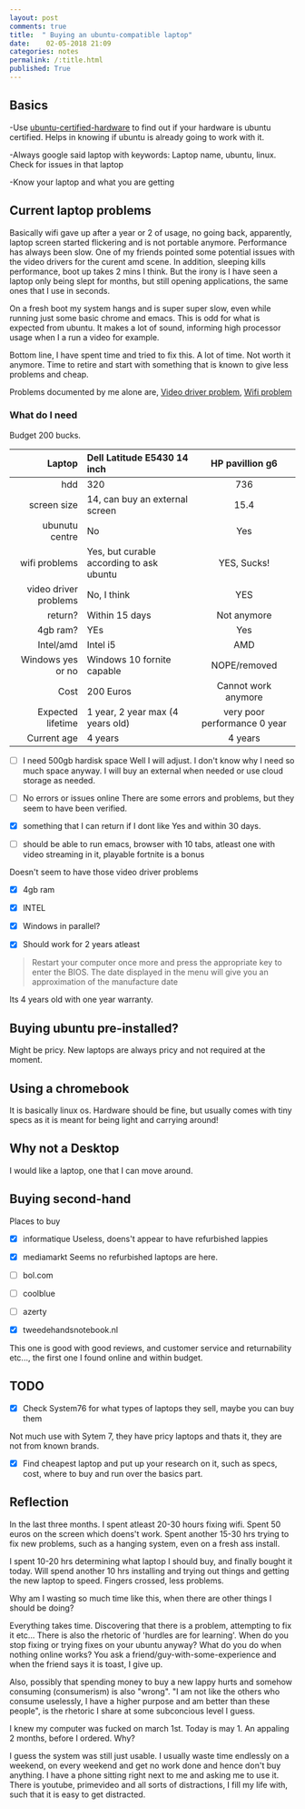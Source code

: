 ```yaml
---
layout: post
comments: true
title:  " Buying an ubuntu-compatible laptop"
date:    02-05-2018 21:09
categories: notes
permalink: /:title.html
published: True
---
```


## Basics

-Use [ubuntu-certified-hardware](https://certification.ubuntu.com/certification/) to find out if your hardware is
ubuntu certified. Helps in knowing if ubuntu is already going to work
with it.

-Always google said laptop with keywords: Laptop name, ubuntu,
linux. Check for issues in that laptop

-Know your laptop and what you are getting

## Current laptop problems 

Basically wifi gave up after a year or 2 of usage, no going back,
apparently, laptop screen started flickering and is not portable
anymore. Performance has always been slow. One of my friends pointed
some potential issues with the video drivers for the curent amd
scene. In addition, sleeping kills performance, boot up takes 2 mins I
think. But the irony is I have seen a laptop only being slept for
months, but still opening applications, the same ones that I use in
seconds.

On a fresh boot my system hangs and is super super slow, even while
running just some basic chrome and emacs. This is odd for what is
expected from ubuntu. It makes a lot of sound, informing high
processor usage when I a run a video for example.

Bottom line, I have spent time and tried to fix this. A lot of
time. Not worth it anymore. Time to retire and start with something
that is known to give less problems and cheap.

Problems documented by me alone are, [Video driver problem](https://askubuntu.com/questions/804013/ubuntu-stuck-at-shutdown-after-connecting-to-external-screen/804831#804831), [Wifi
problem](https://askubuntu.com/questions/1001123/rt3290-ralink-wifi-drops-every-5-mins-ubuntu-14-04)


### What do I need

Budget 200 bucks.  
  
|                Laptop | Dell Latitude E5430 14 inch              | HP pavillion g6              |
|----------------------:|:-----------------------------------------|:----------------------------:|
|                   hdd | 320                                      | 736                          |
|           screen size | 14, can buy an external screen           | 15.4                         |
|        ubunutu centre | No                                       | Yes                          |
|         wifi problems | Yes, but curable according to ask ubuntu | YES, Sucks!                  |
| video driver problems | No, I think                              | YES                          |
|               return? | Within 15 days                           | Not anymore                  |
|              4gb ram? | YEs                                      | Yes                          |
|             Intel/amd | Intel i5                                 | AMD                          |
|     Windows yes or no | Windows 10 fornite capable               | NOPE/removed                 |
|                  Cost | 200 Euros                                | Cannot work anymore          |
|     Expected lifetime | 1 year, 2 year max (4 years old)         | very poor performance 0 year |
|           Current age | 4 years                                  | 4 years                      |


  * [ ] I need 500gb hardisk space
Well I will adjust. I don't know why I need so much space anyway. I
will buy an external when needed or use cloud storage as needed.

  * [ ] No errors or issues online
There are some errors and problems, but they seem to have been
verified.

  * [x] something that I can return if I dont like
Yes and within 30 days.

  * [ ] should be able to run emacs, browser with 10 tabs, atleast one
        with video streaming in it, playable fortnite is a bonus

Doesn't seem to have those video driver problems

  * [x] 4gb ram
  
  * [x] INTEL
  
  * [x] Windows in parallel?
  
  * [x] Should work for 2 years atleast
  
>Restart your computer once more and press the appropriate key to
>enter the BIOS. The date displayed in the menu will give you an
>approximation of the manufacture date

Its 4 years old with one year warranty.

## Buying ubuntu pre-installed?

Might be pricy. New laptops are always pricy and not required at the moment.

## Using a chromebook

It is basically linux os. Hardware should be fine, but usually comes
with tiny specs as it is meant for being light and carrying around!

## Why not a Desktop

I would like a laptop, one that I can move around.

## Buying second-hand

Places to buy

  * [x] informatique
Useless, doens't appear to have refurbished lappies

  * [x] mediamarkt
Seems no refurbished laptops are here.

  * [ ] bol.com

  * [ ] coolblue

  * [ ] azerty

  * [x] tweedehandsnotebook.nl 
  
This one is good with good reviews, and customer service and
returnability etc..., the first one I found online and within budget.

## TODO

  * [x] Check System76 for what types of laptops they sell, maybe you
        can buy them
		
Not much use with Sytem 7, they have pricy laptops and thats it, they
are not from known brands. 
		
  * [x] Find cheapest laptop and put up your research on it, such as
        specs, cost, where to buy and run over the basics part.


## Reflection

In the last three months. I spent atleast 20-30 hours fixing
wifi. Spent 50 euros on the screen which doens't work. Spent another
15-30 hrs trying to fix new problems, such as a hanging system, even
on a fresh ass install. 

I spent 10-20 hrs determining what laptop I should buy, and finally
bought it today. Will spend another 10 hrs installing and trying out things
and getting the new laptop to speed. Fingers crossed, less problems.

Why am I wasting so much time like this, when there are other things I
should be doing?

Everything takes time. Discovering that there is a problem, attempting
to fix it etc... There is also the rhetoric of 'hurdles are for
learning'. When do you stop fixing or trying fixes on your ubuntu
anyway? What do you do when nothing online works? You ask a
friend/guy-with-some-experience and when the friend says it is toast,
I give up. 

Also, possibly that spending money to buy a new lappy hurts and somehow
consuming (consumerism) is also "wrong". "I am not like the others who
consume uselessly, I have a higher purpose and am better than these
people", is the rhetoric I share at some subconcious level I guess.

I knew my computer was fucked on march 1st. Today is may 1. An
appaling 2 months, before I ordered. Why?

I guess the system was still just usable. I usually waste time endlessly on a
weekend, on every weekend and get no work done and hence don't buy
anything. I have a phone sitting right next to me and asking me to use
it. There is youtube, primevideo and all sorts of distractions, I fill
my life with, such that it is easy to get distracted. 

